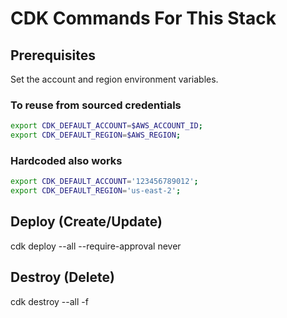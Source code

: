 # CDK Commands For This Stack

## Prerequisites
Set the account and region environment variables.

### To reuse from sourced credentials
```sh
export CDK_DEFAULT_ACCOUNT=$AWS_ACCOUNT_ID;
export CDK_DEFAULT_REGION=$AWS_REGION;
```

### Hardcoded also works
```sh
export CDK_DEFAULT_ACCOUNT='123456789012';
export CDK_DEFAULT_REGION='us-east-2';
```

## Deploy (Create/Update)
cdk deploy --all --require-approval never

## Destroy (Delete)
cdk destroy --all -f